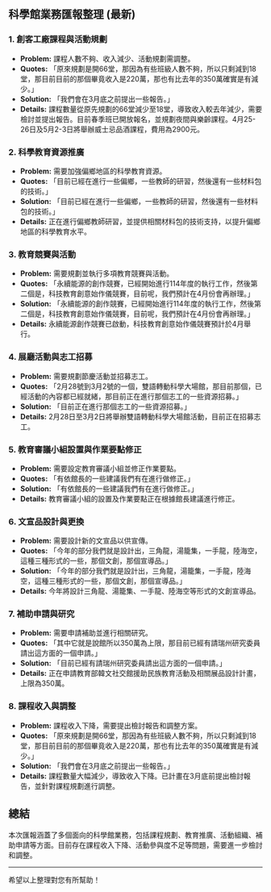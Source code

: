 ## 科學館業務匯報整理 (最新)

### 1. 創客工廠課程與活動規劃

* **Problem:** 課程人數不夠、收入減少、活動規劃需調整。
* **Quotes:** 「原來規劃是開66堂，那因為有些班級人數不夠，所以只剩減到18堂，那目前目前的那個畢竟收入是220萬，那也有比去年的350萬確實是有減少。」
* **Solution:** 「我們會在3月底之前提出一些報告。」
* **Details:** 課程數量從原先規劃的66堂減少至18堂，導致收入較去年減少，需要檢討並提出報告。目前春季班已開放報名，並規劃夜間與樂齡課程。4月25-26日及5月2-3日將舉辦威士忌品酒課程，費用為2900元。

### 2. 科學教育資源推廣

* **Problem:** 需要加強偏鄉地區的科學教育資源。
* **Quotes:** 「目前已經在進行一些偏鄉，一些教師的研習，然後還有一些材料包的技術。」
* **Solution:** 「目前已經在進行一些偏鄉，一些教師的研習，然後還有一些材料包的技術。」
* **Details:** 正在進行偏鄉教師研習，並提供相關材料包的技術支持，以提升偏鄉地區的科學教育水平。

### 3. 教育競賽與活動

* **Problem:** 需要規劃並執行多項教育競賽與活動。
* **Quotes:** 「永續能源的創作競賽，已經開始進行114年度的執行工作，然後第二個是，科技教育創意始作儀競賽，目前呢，我們預計在4月份會再辦理。」
* **Solution:** 「永續能源的創作競賽，已經開始進行114年度的執行工作，然後第二個是，科技教育創意始作儀競賽，目前呢，我們預計在4月份會再辦理。」
* **Details:** 永續能源創作競賽已啟動，科技教育創意始作儀競賽預計於4月舉行。

### 4. 展廳活動與志工招募

* **Problem:** 需要規劃節慶活動並招募志工。
* **Quotes:** 「2月28號到3月2號的一個，雙語轉動科學大場館，那目前那個，已經活動的內容都已經就緒，那目前正在進行那個志工的一些資源招募。」
* **Solution:** 「目前正在進行那個志工的一些資源招募。」
* **Details:** 2月28日至3月2日將舉辦雙語轉動科學大場館活動，目前正在招募志工。

### 5. 教育審議小組設置與作業要點修正

* **Problem:** 需要設定教育審議小組並修正作業要點。
* **Quotes:** 「有依館長的一些建議我們有在進行做修正。」
* **Solution:** 「有依館長的一些建議我們有在進行做修正。」
* **Details:** 教育審議小組的設置及作業要點正在根據館長建議進行修正。

### 6. 文宣品設計與更換

* **Problem:** 需要設計新的文宣品以供宣傳。
* **Quotes:** 「今年的部分我們就是設計出，三角龍，湯籠集，一手龍，陸海空，這種三種形式的一些，那個文創，那個宣導品。」
* **Solution:** 「今年的部分我們就是設計出，三角龍，湯籠集，一手龍，陸海空，這種三種形式的一些，那個文創，那個宣導品。」
* **Details:** 今年將設計三角龍、湯籠集、一手龍、陸海空等形式的文創宣導品。

### 7. 補助申請與研究

* **Problem:** 需要申請補助並進行相關研究。
* **Quotes:** 「其中它就是說館所以350萬為上限，那目前已經有請瑞州研究委員請出這方面的一個申請。」
* **Solution:** 「目前已經有請瑞州研究委員請出這方面的一個申請。」
* **Details:** 正在申請教育部韓文社交館援助民族教育活動及相關展品設計計畫，上限為350萬。

### 8. 課程收入與調整

* **Problem:** 課程收入下降，需要提出檢討報告和調整方案。
* **Quotes:** 「原來規劃是開66堂，那因為有些班級人數不夠，所以只剩減到18堂，那目前目前的那個畢竟收入是220萬，那也有比去年的350萬確實是有減少。」
* **Solution:** 「我們會在3月底之前提出一些報告。」
* **Details:** 課程數量大幅減少，導致收入下降。已計畫在3月底前提出檢討報告，並針對課程規劃進行調整。

## 總結

本次匯報涵蓋了多個面向的科學館業務，包括課程規劃、教育推廣、活動組織、補助申請等方面。目前存在課程收入下降、活動參與度不足等問題，需要進一步檢討和調整。

---

希望以上整理對您有所幫助！